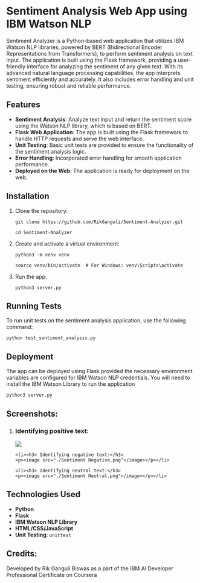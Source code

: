 <h1>Sentiment Analysis Web App using IBM Watson NLP</h1>
  
<p>
  Sentiment Analyzer is a Python-based web application that utilizes IBM Watson NLP libraries, powered by BERT (Bidirectional Encoder Representations from Transformers), to perform sentiment analysis on text input. The application is built using the Flask framework, providing a user-friendly interface for analyzing the sentiment of any given text. With its advanced natural language processing capabilities, the app interprets sentiment efficiently and accurately. It also includes error handling and unit testing, ensuring robust and reliable performance.
  </p>
  
  <h2>Features</h2>
  <ul>
   <li><strong>Sentiment Analysis</strong>: Analyze text input and return the sentiment score using the Watson NLP library, which is based on BERT.</li>
    <li><strong>Flask Web Application</strong>: The app is built using the Flask framework to handle HTTP requests and serve the web interface.</li>
    <li><strong>Unit Testing</strong>: Basic unit tests are provided to ensure the functionality of the sentiment analysis logic.</li>
    <li><strong>Error Handling</strong>: Incorporated error handling for smooth application performance.</li>
    <li><strong>Deployed on the Web</strong>: The application is ready for deployment on the web.</li>
  </ul>
  
  <h2>Installation</h2>
  <ol>
    <li>Clone the repository:
      <pre><code>git clone https://github.com/RikGanguli/Sentiment-Analyzer.git</code></pre>
      <pre><code>cd Sentiment-Analyzer</code></pre>
    </li>
    <li>Create and activate a virtual environment:
      <pre><code>python3 -m venv venv</code></pre>
      <pre><code>source venv/bin/activate  # For Windows: venv\Scripts\activate</code></pre>
    </li>
    <li>Run the app:
      <pre><code>python3 server.py</code></pre>
    </li>
  </ol>

  <h2>Running Tests</h2>
  <p>To run unit tests on the sentiment analysis application, use the following command:</p>
  <pre><code>python test_sentiment_analysis.py</code></pre>

  <h2>Deployment</h2>
  <p>The app can be deployed using Flask provided the necessary environment variables are configured for IBM Watson NLP credentials. You will need to install the IBM Watson Library to run the application</p>
  <pre><code>python3 server.py</code></pre>

  <h2>Screenshots:</h2>
  <ol>
    <li><h3> Identifying positive text:</h3>
    <p><image src="./Sentiment Positive.png"</image></p></li>

    <li><h3> Identifying negative text:</h3>
    <p><image src="./Sentiment Negative.png"</image></p></li>

    <li><h3> Identifying neutral text:</h3>
    <p><image src="./Sentiment Neutral.png"</image></p></li>
  </ol>
  

  <h2>Technologies Used</h2>
  <ul>
    <li><strong>Python</strong></li>
    <li><strong>Flask</strong></li>
    <li><strong>IBM Watson NLP Library</strong></li>
    <li><strong>HTML/CSS/JavaScript</strong></li>
    <li><strong>Unit Testing</strong>: <code>unittest</code></li>
  </ul>

  <h2>Credits:</h2>
  <p>Developed by Rik Ganguli Biswas as a part of the IBM AI Developer Professional Certificate on Coursera</p>

